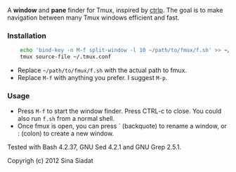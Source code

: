 A __window__ and __pane__ finder for Tmux, inspired by [ctrlp](https://github.com/kien/ctrlp.vim/).  The goal is to make navigation between many Tmux windows efficient and fast.

### Installation
``` bash
    echo 'bind-key -n M-f split-window -l 10 ~/path/to/fmux/f.sh' >> ~/.tmux.conf
    tmux source-file ~/.tmux.conf
```
* Replace `~/path/to/fmux/f.sh` with the actual path to fmux.
* Replace `M-f` with anything you prefer. I suggest `M-p`.

### Usage
* Press `M-f` to start the window finder.  Press CTRL-c to close.  You could also run `f.sh` from a normal shell.
* Once fmux is open, you can press ` (backquote) to rename a window, or : (colon) to create a new window.

Tested with Bash 4.2.37, GNU Sed 4.2.1 and GNU Grep 2.5.1.

Copyrigh (c) 2012 Sina Siadat
